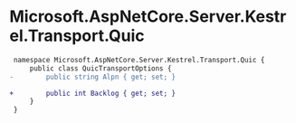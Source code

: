 # Microsoft.AspNetCore.Server.Kestrel.Transport.Quic

``` diff
 namespace Microsoft.AspNetCore.Server.Kestrel.Transport.Quic {
     public class QuicTransportOptions {
-        public string Alpn { get; set; }

+        public int Backlog { get; set; }
     }
 }
```

